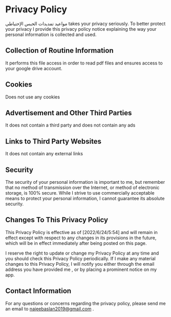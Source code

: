 

# Privacy Policy

 مواعيد تمديدات الحبس الإحتياطي takes your privacy seriously. To better protect your privacy I provide this privacy policy notice explaining the way your personal information is collected and used.


## Collection of Routine Information

It performs this file access in order to read pdf files and ensures access to your google drive account. 


## Cookies

 Does not use any cookies


## Advertisement and Other Third Parties

 It does not contain a third party and does not contain any ads 


## Links to Third Party Websites

 It does not contain any external links 


## Security

The security of your personal information is important to me, but remember that no method of transmission over the Internet, or method of electronic storage, is 100% secure. While I strive to use commercially acceptable means to protect your personal information, I cannot guarantee its absolute security.


## Changes To This Privacy Policy

 This Privacy Policy is effective as of [2022/6/24/5:54] and will remain in effect except with respect to any changes in its provisions in the future, which will be in effect immediately after being posted on this page. 

I reserve the right to update or change my Privacy Policy at any time and you should check this Privacy Policy periodically. If I make any material changes to this Privacy Policy, I will notify you either through the email address you have provided me , or by placing a prominent notice on my app.


## Contact Information

For any questions or concerns regarding the privacy policy, please send me an email to najeebaslan2019@gmail.com .
